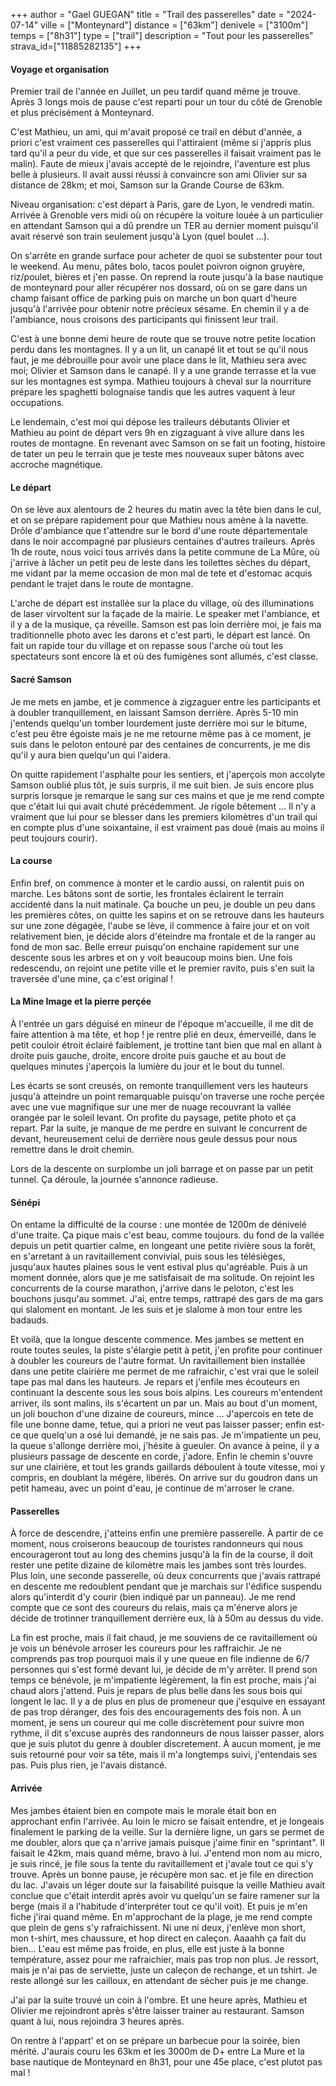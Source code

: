 +++
author = "Gael GUEGAN"
title = "Trail des passerelles"
date = "2024-07-14"
ville = ["Monteynard"]
distance = ["63km"]
denivele = ["3100m"]
temps = ["8h31"]
type = ["trail"]
description = "Tout pour les passerelles"
strava_id=["11885282135"]
+++

#### Voyage et organisation
Premier trail de l'année en Juillet, un peu tardif quand même je trouve. Après 3 longs mois de pause c'est reparti pour un tour du côté de Grenoble et plus précisément à Monteynard.

C'est Mathieu, un ami, qui m'avait proposé ce trail en début d'année, a priori c'est vraiment ces passerelles qui l'attiraient (même si j'appris plus tard qu'il a peur du vide, et que sur ces passerelles il faisait vraiment pas le malin). Faute de mieux j'avais accepté de le rejoindre, l'aventure est plus belle à plusieurs. Il avait aussi réussi à convaincre son ami Olivier sur sa distance de 28km; et moi, Samson sur la Grande Course de 63km.

Niveau organisation: c'est départ à Paris, gare de Lyon, le vendredi matin. Arrivée à Grenoble vers midi où on récupére la voiture louée à un particulier en attendant Samson qui a dû prendre un TER au dernier moment puisqu'il avait réservé son train seulement jusqu'à Lyon (quel boulet ...).

On s'arrête en grande surface pour acheter de quoi se substenter pour tout le weekend. Au menu, pâtes bolo, tacos poulet poivron oignon gruyère, riz/poulet, bières et j'en passe. On reprend la route jusqu'à la base nautique de monteynard pour aller récupérer nos dossard, où on se gare dans un champ faisant office de parking puis on marche un bon quart d'heure jusqu'à l'arrivée pour obtenir notre précieux sésame. En chemin il y a de l'ambiance, nous croisons des participants qui finissent leur trail.

C'est à une bonne demi heure de route que se trouve notre petite location perdu dans les montagnes. Il y a un lit, un canapé lit et tout se qu'il nous faut, je me débrouille pour avoir une place dans le lit, Mathieu sera avec moi; Olivier et Samson dans le canapé. Il y a une grande terrasse et la vue sur les montagnes est sympa. Mathieu toujours à cheval sur la nourriture prépare les spaghetti bolognaise tandis que les autres vaquent à leur occupations.

Le lendemain, c'est moi qui dépose les traileurs débutants Olivier et Mathieu au point de départ vers 9h en zigzaguant à vive allure dans les routes de montagne. En revenant avec Samson on se fait un footing, histoire de tater un peu le terrain que je teste mes nouveaux super bâtons avec accroche magnétique.

#### Le départ

On se lève aux alentours de 2 heures du matin avec la tête bien dans le cul, et on se prépare rapidement pour que Mathieu nous amène à la navette. Drôle d'ambiance que t'attendre sur le bord d'une route départementale dans le noir accompagné par plusieurs centaines d'autres traileurs. Après 1h de route, nous voici tous arrivés dans la petite commune de La Mûre, où j'arrive à lâcher un petit peu de leste dans les toilettes sèches du départ, me vidant par la meme occasion de mon mal de tete et d'estomac acquis pendant le trajet dans le route de montagne.

L'arche de départ est installée sur la place du village, où des illuminations de laser virvoltent sur la façade de la mairie. Le speaker met l'ambiance, et il y a de la musique, ça réveille. Samson est pas loin derrière moi, je fais ma traditionnelle photo avec les darons et c'est parti, le départ est lancé. On fait un rapide tour du village et on repasse sous l'arche où tout les spectateurs sont encore là et où des fumigènes sont allumés, c'est classe.

#### Sacré Samson

Je me mets en jambe, et je commence à zigzaguer entre les participants et à doubler tranquillement, en laissant Samson derrière. Après 5-10 min j'entends quelqu'un tomber lourdement juste derrière moi sur le bitume, c'est peu être égoiste mais je ne me retourne même pas à ce moment, je suis dans le peloton entouré par des centaines de concurrents, je me dis qu'il y aura bien quelqu'un qui l'aidera.

On quitte rapidement l'asphalte pour les sentiers, et j'aperçois mon accolyte Samson oublié plus tôt, je suis surpris, il me suit bien. Je suis encore plus surpris lorsque je remarque le sang sur ces mains et que je me rend compte que c'était lui qui avait chuté précédemment. Je rigole bêtement ... Il n'y a vraiment que lui pour se blesser dans les premiers kilomètres d'un trail qui en compte plus d'une soixantaine, il est vraiment pas doué (mais au moins il peut toujours courir).

#### La course

Enfin bref, on commence à monter et le cardio aussi, on ralentit puis on marche. Les bâtons sont de sortie, les frontales éclairent le terrain accidenté dans la nuit matinale. Ça bouche un peu, je double un peu dans les premières côtes, on quitte les sapins et on se retrouve dans les hauteurs sur une zone dégagée, l'aube se lève, il commence à faire jour et on voit relativement bien, je décide alors d'éteindre ma frontale et de la ranger au fond de mon sac. Belle erreur puisqu'on enchaine rapidement sur une descente sous les arbres et on y voit beaucoup moins bien. Une fois redescendu, on rejoint une petite ville et le premier ravito, puis s'en suit la traversée d'une mine, ça c'est original !

#### La Mine Image et la pierre perçée

À l'entrée un gars déguisé en mineur de l'époque m'accueille, il me dit de faire attention à ma tête, et hop ! je rentre plié en deux, émerveillé, dans le petit couloir étroit éclairé faiblement, je trottine tant bien que mal en allant à droite puis gauche, droite, encore droite puis gauche et au bout de quelques minutes j'aperçois la lumière du jour et le bout du tunnel.

Les écarts se sont creusés, on remonte tranquillement vers les hauteurs jusqu'à atteindre un point remarquable puisqu'on traverse une roche perçée avec une vue magnifique sur une mer de nuage recouvrant la vallée orangée par le soleil levant. On profite du paysage, petite photo et ça repart. Par la suite, je manque de me perdre en suivant le concurrent de devant, heureusement celui de derrière nous geule dessus pour nous remettre dans le droit chemin.

Lors de la descente on surplombe un joli barrage et on passe par un petit tunnel. Ça déroule, la journée s'annonce radieuse.

#### Sénépi

On entame la difficulté de la course : une montée de 1200m de dénivelé d'une traite.  Ça pique mais c'est beau, comme toujours. du fond de la vallée depuis un petit quartier calme, en longeant une petite rivière sous la forêt, en s'arretant à un ravitaillement convivial, puis sous les télésièges, jusqu'aux hautes plaines sous le vent estival plus qu'agréable.
Puis à un moment donnée, alors que je me satisfaisait de ma solitude. On rejoint les concurrents de la course marathon, j'arrive dans le peloton, c'est les bouchons jusqu'au sommet. J'ai, entre temps, rattrapé des gars de ma gars qui slaloment en montant. Je les suis et je slalome à mon tour entre les badauds.

Et voilà, que la longue descente commence. Mes jambes se mettent en route toutes seules, la piste s'élargie petit à petit, j'en profite pour continuer à doubler les coureurs de l'autre format. Un ravitaillement bien installée dans une petite clairière me permet de me rafraichir, c'est vrai que le soleil tape pas mal dans les hauteurs. Je repars et j'enfile mes écouteurs en continuant la descente sous les sous bois alpins. Les coureurs m'entendent arriver, ils sont malins, ils s'écartent un par un. Mais au bout d'un moment, un joli bouchon d'une dizaine de coureurs, mince ... J'apercois en tete de file une bonne dame, tetue, qui a priori ne veut pas laisser passer; enfin est-ce que quelq'un a osé lui demandé, je ne sais pas. Je m'impatiente un peu, la queue s'allonge derrière moi, j'hésite à gueuler. On avance à peine, il y a plusieurs passage de descente en corde, j'adore. Enfin le chemin s'ouvre sur une clairière, et tout les grands gaillards déboulent à toute vitesse, moi y compris, en doublant la mégère, libérés. On arrive sur du goudron dans un petit hameau, avec un point d'eau, je continue de m'arroser le crane.

#### Passerelles

À force de descendre, j'atteins enfin une première passerelle. À partir de ce moment, nous croiserons beaucoup de touristes randonneurs qui nous encourageront tout au long des chemins jusqu'à la fin de la course, il doit rester une petite dizaine de kilomètre mais les jambes sont très lourdes. Plus loin, une seconde passerelle, où deux concurrents que j'avais rattrapé en descente me redoublent pendant que je marchais sur l'édifice suspendu alors qu'interdit d'y courir (bien indiqué par un panneau). Je me rend compte que ce sont des coureurs du relais, mais ça m'énerve alors je décide de trotinner tranquillement derrière eux, là à 50m au dessus du vide.

La fin est proche, mais il fait chaud, je me souviens de ce ravitaillement où je vois un bénévole arroser les coureurs pour les raffraichir. Je ne comprends pas trop pourquoi mais il y une queue en file indienne de 6/7 personnes qui s'est formé devant lui, je décide de m'y arrêter. Il prend son temps ce bénévole, je m'impatiente légèrement, la fin est proche, mais j'ai chaud alors j'attend. Puis je repars de plus belle dans les sous bois qui longent le lac. Il y a de plus en plus de promeneur que j'esquive en essayant de pas trop déranger, des fois des encouragements des fois non. À un moment, je sens un coureur qui me colle discrètement pour suivre mon rythme, il dit s'excuse auprès des randonneurs de nous laisser passer, alors que je suis plutot du genre à doubler discretement. À aucun moment, je me suis retourné pour voir sa tête, mais il m'a longtemps suivi, j'entendais ses pas. Puis plus rien, je l'avais distancé.

#### Arrivée

Mes jambes étaient bien en compote mais le morale était bon en approchant enfin l'arrivée. Au loin le micro se faisait entendre, et je longeais finalement le parking de la veille. Sur la dernière ligne, un gars se permet de me doubler, alors que ça n'arrive jamais puisque j'aime finir en "sprintant". Il faisait le 42km, mais quand même, bravo à lui. J'entend mon nom au micro, je suis rincé, je file sous la tente du ravitaillement et j'avale tout ce qui s'y trouve. Après un bonne pause, je récupère mon sac. et je file en direction du lac. J'avais un léger doute sur la faisabilité puisque la veille Mathieu avait conclue que c'était interdit après avoir vu quelqu'un se faire ramener sur la berge (mais il a l'habitude d'interpréter tout ce qu'il voit). Et puis je m'en fiche j'irai quand même. En m'approchant de la plage, je me rend compte que plein de gens s'y rafraichissent. Ni une ni deux, j'enlève mon short, mon t-shirt, mes chaussure, et hop direct en caleçon. Aaaahh ça fait du bien... L'eau est même pas froide, en plus, elle est juste à la bonne température, assez pour me rafraichier, mais pas trop non plus. Je ressort, mais je n'ai pas de serviette, juste un caleçon de rechange, et un tshirt. Je reste allongé sur les cailloux, en attendant de sécher puis je me change.

J'ai par la suite trouvé un coin à l'ombre. Et une heure après, Mathieu et Olivier me rejoindront après s'être laisser trainer au restaurant. Samson quant à lui, nous rejoindra 3 heures après.

On rentre à l'appart' et on se prépare un barbecue pour la soirée, bien mérité. J'aurais couru les 63km et les 3000m de D+ entre La Mure et la base nautique de Monteynard en 8h31, pour une 45e place, c'est plutot pas mal !